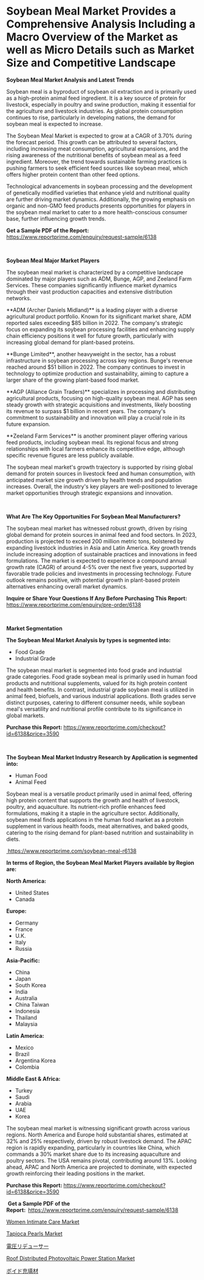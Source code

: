 <p><h1>Soybean Meal Market Provides a Comprehensive Analysis Including a Macro Overview of the Market as well as Micro Details such as Market Size and Competitive Landscape</h1></p><p><strong>Soybean Meal Market Analysis and Latest Trends</strong></p>
<p><p>Soybean meal is a byproduct of soybean oil extraction and is primarily used as a high-protein animal feed ingredient. It is a key source of protein for livestock, especially in poultry and swine production, making it essential for the agriculture and livestock industries. As global protein consumption continues to rise, particularly in developing nations, the demand for soybean meal is expected to increase. </p><p>The Soybean Meal Market is expected to grow at a CAGR of 3.70% during the forecast period. This growth can be attributed to several factors, including increasing meat consumption, agricultural expansions, and the rising awareness of the nutritional benefits of soybean meal as a feed ingredient. Moreover, the trend towards sustainable farming practices is pushing farmers to seek efficient feed sources like soybean meal, which offers higher protein content than other feed options.</p><p>Technological advancements in soybean processing and the development of genetically modified varieties that enhance yield and nutritional quality are further driving market dynamics. Additionally, the growing emphasis on organic and non-GMO feed products presents opportunities for players in the soybean meal market to cater to a more health-conscious consumer base, further influencing growth trends.</p></p>
<p><strong>Get a Sample PDF of the Report:&nbsp;</strong> <a href="https://www.reportprime.com/enquiry/request-sample/6138">https://www.reportprime.com/enquiry/request-sample/6138</a></p>
<p>&nbsp;</p>
<p><strong>Soybean Meal Major Market Players</strong></p>
<p><p>The soybean meal market is characterized by a competitive landscape dominated by major players such as ADM, Bunge, AGP, and Zeeland Farm Services. These companies significantly influence market dynamics through their vast production capacities and extensive distribution networks.</p><p>**ADM (Archer Daniels Midland)** is a leading player with a diverse agricultural product portfolio. Known for its significant market share, ADM reported sales exceeding $85 billion in 2022. The company's strategic focus on expanding its soybean processing facilities and enhancing supply chain efficiency positions it well for future growth, particularly with increasing global demand for plant-based proteins.</p><p>**Bunge Limited**, another heavyweight in the sector, has a robust infrastructure in soybean processing across key regions. Bunge's revenue reached around $51 billion in 2022. The company continues to invest in technology to optimize production and sustainability, aiming to capture a larger share of the growing plant-based food market.</p><p>**AGP (Alliance Grain Traders)** specializes in processing and distributing agricultural products, focusing on high-quality soybean meal. AGP has seen steady growth with strategic acquisitions and investments, likely boosting its revenue to surpass $1 billion in recent years. The company's commitment to sustainability and innovation will play a crucial role in its future expansion.</p><p>**Zeeland Farm Services** is another prominent player offering various feed products, including soybean meal. Its regional focus and strong relationships with local farmers enhance its competitive edge, although specific revenue figures are less publicly available.</p><p>The soybean meal market's growth trajectory is supported by rising global demand for protein sources in livestock feed and human consumption, with anticipated market size growth driven by health trends and population increases. Overall, the industry's key players are well-positioned to leverage market opportunities through strategic expansions and innovation.</p></p>
<p>&nbsp;</p>
<p><strong>What Are The Key Opportunities For Soybean Meal Manufacturers?</strong></p>
<p><p>The soybean meal market has witnessed robust growth, driven by rising global demand for protein sources in animal feed and food sectors. In 2023, production is projected to exceed 200 million metric tons, bolstered by expanding livestock industries in Asia and Latin America. Key growth trends include increasing adoption of sustainable practices and innovations in feed formulations. The market is expected to experience a compound annual growth rate (CAGR) of around 4-5% over the next five years, supported by favorable trade policies and investments in processing technology. Future outlook remains positive, with potential growth in plant-based protein alternatives enhancing overall market dynamics.</p></p>
<p><strong>Inquire or Share Your Questions If Any Before Purchasing This Report:</strong> <a href="https://www.reportprime.com/enquiry/pre-order/6138">https://www.reportprime.com/enquiry/pre-order/6138</a></p>
<p>&nbsp;</p>
<p><strong>Market Segmentation</strong></p>
<p><strong>The Soybean Meal Market Analysis by types is segmented into:</strong></p>
<p><ul><li>Food Grade</li><li>Industrial Grade</li></ul></p>
<p><p>The soybean meal market is segmented into food grade and industrial grade categories. Food grade soybean meal is primarily used in human food products and nutritional supplements, valued for its high protein content and health benefits. In contrast, industrial grade soybean meal is utilized in animal feed, biofuels, and various industrial applications. Both grades serve distinct purposes, catering to different consumer needs, while soybean meal's versatility and nutritional profile contribute to its significance in global markets.</p></p>
<p><strong>Purchase this Report:&nbsp;</strong><a href="https://www.reportprime.com/checkout?id=6138&price=3590">https://www.reportprime.com/checkout?id=6138&price=3590</a></p>
<p>&nbsp;</p>
<p><strong>The Soybean Meal Market Industry Research by Application is segmented into:</strong></p>
<p><ul><li>Human Food</li><li>Animal Feed</li></ul></p>
<p><p>Soybean meal is a versatile product primarily used in animal feed, offering high protein content that supports the growth and health of livestock, poultry, and aquaculture. Its nutrient-rich profile enhances feed formulations, making it a staple in the agriculture sector. Additionally, soybean meal finds applications in the human food market as a protein supplement in various health foods, meat alternatives, and baked goods, catering to the rising demand for plant-based nutrition and sustainability in diets.</p></p>
<p><a href="https://www.reportprime.com/soybean-meal-r6138">&nbsp;https://www.reportprime.com/soybean-meal-r6138</a></p>
<p><strong>In terms of Region, the Soybean Meal Market Players available by Region are:</strong></p>
<p>
    <p> <strong> North America: </strong>
        <ul>
            <li>United States</li>
            <li>Canada</li>
        </ul>
        </p> 
    <p> <strong> Europe: </strong>
        <ul>
            <li>Germany</li>
            <li>France</li>
            <li>U.K.</li>
            <li>Italy</li>
            <li>Russia</li>
        </ul>
        </p> 
    <p> <strong> Asia-Pacific: </strong>
        <ul>
            <li>China</li>
            <li>Japan</li>
            <li>South Korea</li>
            <li>India</li>
            <li>Australia</li>
            <li>China Taiwan</li>
            <li>Indonesia</li>
            <li>Thailand</li>
            <li>Malaysia</li>
        </ul>
        </p> 
    <p> <strong> Latin America: </strong>
        <ul>
            <li>Mexico</li>
            <li>Brazil</li>
            <li>Argentina Korea</li>
            <li>Colombia</li>
        </ul>
        </p> 
    <p> <strong> Middle East & Africa: </strong>
        <ul>
            <li>Turkey</li>
            <li>Saudi</li>
            <li>Arabia</li>
            <li>UAE</li>
            <li>Korea</li>
        </ul>
    </p>
    </p>
<p><p>The soybean meal market is witnessing significant growth across various regions. North America and Europe hold substantial shares, estimated at 32% and 25% respectively, driven by robust livestock demand. The APAC region is rapidly expanding, particularly in countries like China, which commands a 30% market share due to its increasing aquaculture and poultry sectors. The USA remains pivotal, contributing around 13%. Looking ahead, APAC and North America are projected to dominate, with expected growth reinforcing their leading positions in the market.</p></p>
<p><strong>Purchase this Report: </strong><a href="https://www.reportprime.com/checkout?id=6138&price=3590">https://www.reportprime.com/checkout?id=6138&price=3590</a></p>
<p>&nbsp;<strong>Get a Sample PDF of the Report:&nbsp;&nbsp;</strong><a href="https://www.reportprime.com/enquiry/request-sample/6138">https://www.reportprime.com/enquiry/request-sample/6138</a></p>
<p><strong></strong></p>
<p><p><a href="https://medium.com/@tammyjones1939/women-intimate-care-market-forecasts-market-trends-and-impact-analysis-2024-2031-93ffaa2dc466">Women Intimate Care Market</a></p><p><a href="https://github.com/sofayahoo2023/Market-Research-Report-List-6/blob/main/tapioca-pearls-market.md">Tapioca Pearls Market</a></p><p><a href="https://medium.com/@giygjksk10/%E3%82%B0%E3%83%AD%E3%83%BC%E3%83%90%E3%83%AB%E9%9B%BB%E5%9C%A7%E9%99%8D%E5%9C%A7%E5%99%A8%E5%B8%82%E5%A0%B4%E3%81%AE%E3%82%B5%E3%82%A4%E3%82%BA%E3%81%A8%E3%82%B7%E3%82%A7%E3%82%A2%E5%88%86%E6%9E%90-%E8%A3%BD%E5%93%81%E3%82%BF%E3%82%A4%E3%83%97%E5%88%A5-%E3%82%A2%E3%83%97%E3%83%AA%E3%82%B1%E3%83%BC%E3%82%B7%E3%83%A7%E3%83%B3%E5%88%A5-%E5%9C%B0%E5%9F%9F%E5%88%A5-%E4%BA%88%E6%B8%AC-2024%E5%B9%B4-2031%E5%B9%B4-57519165cb89">電圧リデューサー</a></p><p><a href="https://issuu.com/reportprime-2/docs/roof-distributed-photovoltaic-power_360d16818dd1ac">Roof Distributed Photovoltaic Power Station Market</a></p><p><a href="https://medium.com/@giygjksk10/%E3%83%9C%E3%82%A4%E3%83%89%E5%85%85%E5%A1%AB%E6%9D%90%E5%B8%82%E5%A0%B4%E3%81%AE%E8%A6%8F%E6%A8%A1%E3%81%A8%E3%82%B7%E3%82%A7%E3%82%A2%E3%81%AE%E5%88%86%E6%9E%90-%E6%88%90%E9%95%B7%E5%8B%95%E5%90%91%E3%81%A8%E4%BA%88%E6%B8%AC-2024%E5%B9%B4-2031%E5%B9%B4-c63ff1184242">ボイド充填材</a></p></p>